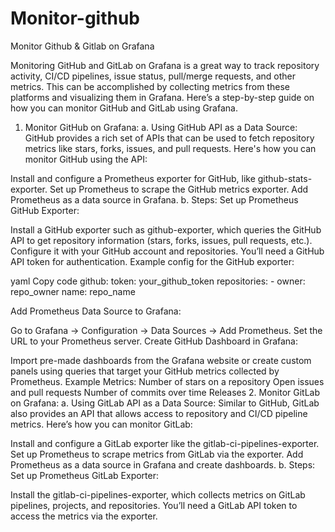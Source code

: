 # Monitor-github
Monitor Github &amp; Gitlab on Grafana 

Monitoring GitHub and GitLab on Grafana is a great way to track repository activity, CI/CD pipelines, issue status, pull/merge requests, and other metrics. This can be accomplished by collecting metrics from these platforms and visualizing them in Grafana. Here’s a step-by-step guide on how you can monitor GitHub and GitLab using Grafana.

1. Monitor GitHub on Grafana:
a. Using GitHub API as a Data Source:
GitHub provides a rich set of APIs that can be used to fetch repository metrics like stars, forks, issues, and pull requests. Here's how you can monitor GitHub using the API:

Install and configure a Prometheus exporter for GitHub, like github-stats-exporter.
Set up Prometheus to scrape the GitHub metrics exporter.
Add Prometheus as a data source in Grafana.
b. Steps:
Set up Prometheus GitHub Exporter:

Install a GitHub exporter such as github-exporter, which queries the GitHub API to get repository information (stars, forks, issues, pull requests, etc.).
Configure it with your GitHub account and repositories. You’ll need a GitHub API token for authentication.
Example config for the GitHub exporter:

yaml
Copy code
github:
  token: your_github_token
  repositories:
    - owner: repo_owner
      name: repo_name

Add Prometheus Data Source to Grafana:

Go to Grafana → Configuration → Data Sources → Add Prometheus.
Set the URL to your Prometheus server.
Create GitHub Dashboard in Grafana:

Import pre-made dashboards from the Grafana website or create custom panels using queries that target your GitHub metrics collected by Prometheus.
Example Metrics:
Number of stars on a repository
Open issues and pull requests
Number of commits over time
Releases
2. Monitor GitLab on Grafana:
a. Using GitLab API as a Data Source:
Similar to GitHub, GitLab also provides an API that allows access to repository and CI/CD pipeline metrics. Here’s how you can monitor GitLab:

Install and configure a GitLab exporter like the gitlab-ci-pipelines-exporter.
Set up Prometheus to scrape metrics from GitLab via the exporter.
Add Prometheus as a data source in Grafana and create dashboards.
b. Steps:
Set up Prometheus GitLab Exporter:

Install the gitlab-ci-pipelines-exporter, which collects metrics on GitLab pipelines, projects, and repositories.
You’ll need a GitLab API token to access the metrics via the exporter.
